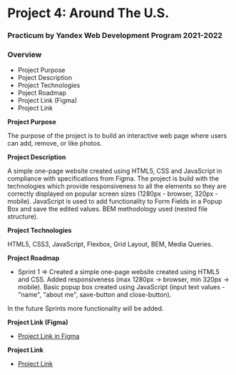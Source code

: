# Project 4: Around The U.S.

### Practicum by Yandex Web Development Program 2021-2022

### Overview

* Project Purpose
* Poject Description
* Project Technologies
* Poject Roadmap
* Project Link (Figma)
* Project Link


**Project Purpose**

The purpose of the project is to build an interactive web page where users can add, remove, or like photos.

**Project Description**

A simple one-page website created using HTML5, CSS and JavaScript in compliance with specifications from Figma. The project is build with the technologies which provide responsiveness to all the elements so they are correctly displayed on popular screen sizes (1280px - browser, 320px - mobile). JavaScript is used to add functionality to Form Fields in a Popup Box and save the edited values. BEM methodology used (nested file structure). 

**Project Technologies**

HTML5, CSS3, JavaScript, Flexbox, Grid Layout, BEM, Media Queries. 

**Project Roadmap**

* Sprint 1 => Created a simple one-page website created using HTML5 and CSS. Added responsiveness (max 1280px -> browser, min 320px -> mobile). Basic popup box created using JavaScript (input text values - "name", "about me", save-button and close-button).


In the future Sprints more functionality will be added.

**Project Link (Figma)**

* [Project Link in Figma](https://www.figma.com/file/SurN1jaeEQIhuZEDMhmWWf/Sprint-4-Around-The-U.S.-desktop-mobile?node-id=0%3A1)

**Project Link**
* [Project Link](https://mariakonstantinov.github.io/web_project_4/)